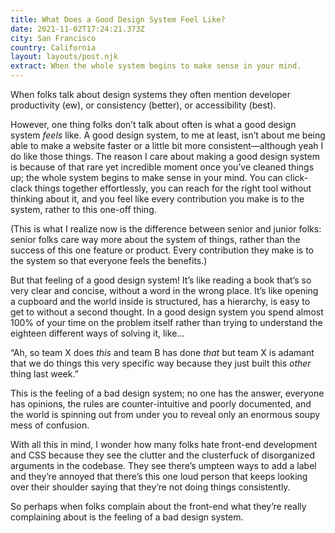 ```yaml
---
title: What Does a Good Design System Feel Like?
date: 2021-11-02T17:24:21.373Z
city: San Francisco
country: California
layout: layouts/post.njk
extract: When the whole system begins to make sense in your mind.
---
```


When folks talk about design systems they often mention developer productivity (ew), or consistency (better), or accessibility (best).

However, one thing folks don’t talk about often is what a good design system _feels_ like. A good design system, to me at least, isn’t about me being able to make a website faster or a little bit more consistent—although yeah I do like those things. The reason I care about making a good design system is because of that rare yet incredible moment once you’ve cleaned things up; the whole system begins to make sense in your mind. You can click-clack things together effortlessly, you can reach for the right tool without thinking about it, and you feel like every contribution you make is to the system, rather to this one-off thing.

(This is what I realize now is the difference between senior and junior folks: senior folks care way more about the system of things, rather than the success of this one feature or product. Every contribution they make is to the system so that everyone feels the benefits.)

But that feeling of a good design system! It’s like reading a book that’s so very clear and concise, without a word in the wrong place. It’s like opening a cupboard and the world inside is structured, has a hierarchy, is easy to get to without a second thought. In a good design system you spend almost 100% of your time on the problem itself rather than trying to understand the eighteen different ways of solving it, like...

“Ah, so team X does _this_ and team B has done _that_ but team X is adamant that we do things this very specific way because they just built this _other_ thing last week.”

This is the feeling of a bad design system; no one has the answer, everyone has opinions, the rules are counter-intuitive and poorly documented, and the world is spinning out from under you to reveal only an enormous soupy mess of confusion.

With all this in mind, I wonder how many folks hate front-end development and CSS because they see the clutter and the clusterfuck of disorganized arguments in the codebase. They see there’s umpteen ways to add a label and they’re annoyed that there’s this one loud person that keeps looking over their shoulder saying that they’re not doing things consistently.

So perhaps when folks complain about the front-end what they’re really complaining about is the feeling of a bad design system.
